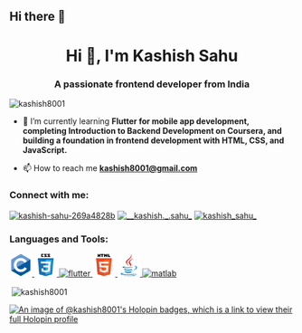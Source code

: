 ## Hi there 👋

<h1 align="center">Hi 👋, I'm Kashish Sahu</h1>
<h3 align="center">A passionate frontend developer from India</h3>

<p align="left"> <img src="https://komarev.com/ghpvc/?username=kashish8001&label=Profile%20views&color=0e75b6&style=flat" alt="kashish8001" /> </p>

- 🌱 I’m currently learning **Flutter for mobile app development, completing Introduction to Backend Development on Coursera, and building a foundation in frontend development with HTML, CSS, and JavaScript.**

- 📫 How to reach me **kashish8001@gmail.com**

<h3 align="left">Connect with me:</h3>
<p align="left">
<a href="https://linkedin.com/in/kashish-sahu-269a4828b" target="blank"><img align="center" src="https://raw.githubusercontent.com/rahuldkjain/github-profile-readme-generator/master/src/images/icons/Social/linked-in-alt.svg" alt="kashish-sahu-269a4828b" height="30" width="40" /></a>
<a href="https://instagram.com/__kashish._.sahu_" target="blank"><img align="center" src="https://raw.githubusercontent.com/rahuldkjain/github-profile-readme-generator/master/src/images/icons/Social/instagram.svg" alt="__kashish._.sahu_" height="30" width="40" /></a>
<a href="https://www.leetcode.com/kashish_sahu_" target="blank"><img align="center" src="https://raw.githubusercontent.com/rahuldkjain/github-profile-readme-generator/master/src/images/icons/Social/leet-code.svg" alt="kashish_sahu_" height="30" width="40" /></a>
</p>

<h3 align="left">Languages and Tools:</h3>
<p align="left"> <a href="https://www.cprogramming.com/" target="_blank" rel="noreferrer"> <img src="https://raw.githubusercontent.com/devicons/devicon/master/icons/c/c-original.svg" alt="c" width="40" height="40"/> </a> <a href="https://www.w3schools.com/css/" target="_blank" rel="noreferrer"> <img src="https://raw.githubusercontent.com/devicons/devicon/master/icons/css3/css3-original-wordmark.svg" alt="css3" width="40" height="40"/> </a> <a href="https://flutter.dev" target="_blank" rel="noreferrer"> <img src="https://www.vectorlogo.zone/logos/flutterio/flutterio-icon.svg" alt="flutter" width="40" height="40"/> </a> <a href="https://www.w3.org/html/" target="_blank" rel="noreferrer"> <img src="https://raw.githubusercontent.com/devicons/devicon/master/icons/html5/html5-original-wordmark.svg" alt="html5" width="40" height="40"/> </a> <a href="https://www.java.com" target="_blank" rel="noreferrer"> <img src="https://raw.githubusercontent.com/devicons/devicon/master/icons/java/java-original.svg" alt="java" width="40" height="40"/> </a> <a href="https://www.mathworks.com/" target="_blank" rel="noreferrer"> <img src="https://upload.wikimedia.org/wikipedia/commons/2/21/Matlab_Logo.png" alt="matlab" width="40" height="40"/> </a> </p>

<p>&nbsp;<img align="center" src="https://github-readme-stats.vercel.app/api?username=kashish8001&show_icons=true&locale=en" alt="kashish8001" /></p>

[![An image of @kashish8001's Holopin badges, which is a link to view their full Holopin profile](https://holopin.me/kashish8001)](https://holopin.io/@kashish8001)
